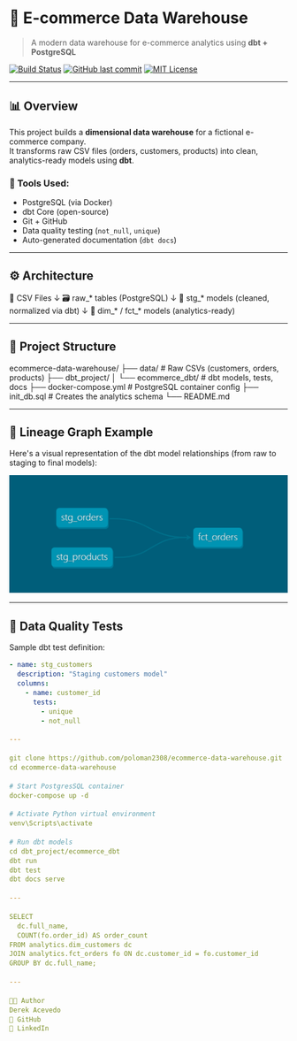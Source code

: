 # 🛒 E-commerce Data Warehouse  
> A modern data warehouse for e-commerce analytics using **dbt + PostgreSQL**  

[![Build Status](https://img.shields.io/badge/dbt-Built%20with%20dbt-FF695E?logo=dbt)](https://www.getdbt.com/)
[![GitHub last commit](https://img.shields.io/github/last-commit/poloman2308/ecommerce-data-warehouse)](https://github.com/poloman2308/ecommerce-data-warehouse)
[![MIT License](https://img.shields.io/badge/license-MIT-green.svg)](LICENSE)

---

## 📊 Overview

This project builds a **dimensional data warehouse** for a fictional e-commerce company.  
It transforms raw CSV files (orders, customers, products) into clean, analytics-ready models using **dbt**.

### 🔧 Tools Used:
- PostgreSQL (via Docker)
- dbt Core (open-source)
- Git + GitHub
- Data quality testing (`not_null`, `unique`)
- Auto-generated documentation (`dbt docs`)

---

## ⚙️ Architecture

📁 CSV Files
   ↓
🗃️ raw_* tables (PostgreSQL)
   ↓
🧼 stg_* models (cleaned, normalized via dbt)
   ↓
🧠 dim_* / fct_* models (analytics-ready)

---

## 📂 Project Structure

ecommerce-data-warehouse/
├── data/ # Raw CSVs (customers, orders, products)
├── dbt_project/
│ └── ecommerce_dbt/ # dbt models, tests, docs
├── docker-compose.yml # PostgreSQL container config
├── init_db.sql # Creates the analytics schema
└── README.md

---

## 🧭 Lineage Graph Example

Here's a visual representation of the dbt model relationships (from raw to staging to final models):

![dbt Lineage Graph](assets/lineage.png)

---

## 🧪 Data Quality Tests

Sample dbt test definition:

```yaml
- name: stg_customers
  description: "Staging customers model"
  columns:
    - name: customer_id
      tests:
        - unique
        - not_null

---

git clone https://github.com/poloman2308/ecommerce-data-warehouse.git
cd ecommerce-data-warehouse

# Start PostgresSQL container
docker-compose up -d

# Activate Python virtual environment
venv\Scripts\activate

# Run dbt models
cd dbt_project/ecommerce_dbt
dbt run
dbt test
dbt docs serve

---

SELECT
  dc.full_name,
  COUNT(fo.order_id) AS order_count
FROM analytics.dim_customers dc
JOIN analytics.fct_orders fo ON dc.customer_id = fo.customer_id
GROUP BY dc.full_name;

---

👨‍💻 Author
Derek Acevedo
📍 GitHub
📄 LinkedIn
